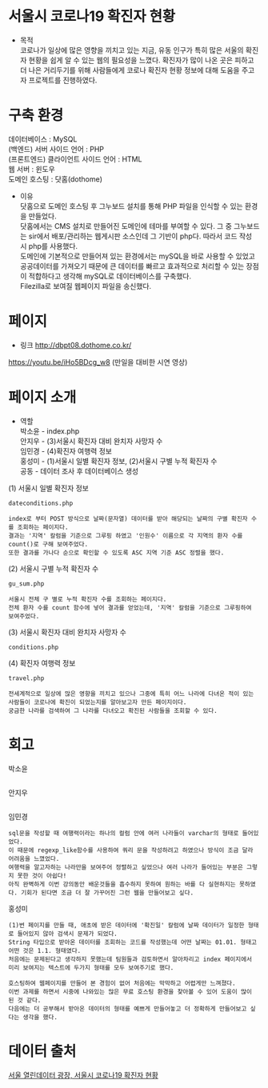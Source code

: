 # 서울시 코로나19 확진자 현황   
+ 목적     
  코로나가 일상에 많은 영향을 끼치고 있는 지금, 유동 인구가 특히 많은 서울의 확진자 현황을 쉽게 알 수 있는 웹의 필요성을 느꼈다. 확진자가 많이 나온 곳은 피하고 더 나은 거리두기를 위해 사람들에게 코로나 확진자 현황 정보에 대해 도움을 주고자 프로젝트를 진행하였다.

# 구축 환경
데이터베이스 : MySQL       
(백엔드) 서버 사이드 언어 : PHP         
(프론트엔드) 클라이언트 사이드 언어 : HTML         
웹 서버 : 윈도우        
도메인 호스팅 : 닷홈(dothome)         

+ 이유        
  닷홈으로 도메인 호스팅 후 그누보드 설치를 통해 PHP 파일을 인식할 수 있는 환경을 만들었다.        
  닷홈에서는 CMS 설치로 만들어진 도메인에 테마를 부여할 수 있다. 그 중 그누보드는 sir에서 배포/관리하는 웹게시판 소스인데 그 기반이 php다. 따라서 코드 작성 시 php를 사용했다.       
  도메인에 기본적으로 만들어져 있는 환경에서는 mySQL을 바로 사용할 수 있었고 공공데이터를 가져오기 때문에 큰 데이터를 빠르고 효과적으로 처리할 수 있는 장점이 적합하다고 생각해 mySQL로 데이터베이스를 구축했다.       
  Filezilla로 보여질 웹페이지 파일을 송신했다.   

# 페이지
+ 링크
  http://dbpt08.dothome.co.kr/         
        
https://youtu.be/iHo5BDcg_w8  (만일을 대비한 시연 영상)

# 페이지 소개

+ 역할           
  박소윤 - index.php              
  안지우 - (3)서울시 확진자 대비 완치자 사망자 수             
  임민경 - (4)확진자 여행력 정보                  
  홍성미 - (1)서울시 일별 확진자 정보, (2)서울시 구별 누적 확진자 수                         
  공동 - 데이터 조사 후 데이터베이스 생성                       

(1) 서울시 일별 확진자 정보
```
dateconditions.php          
      
index로 부터 POST 방식으로 날짜(문자열) 데이터를 받아 해당되는 날짜의 구별 확진자 수를 조회하는 페이지다.  
결과는 '지역' 칼럼을 기준으로 그루핑 하였고 '인원수' 이름으로 각 지역의 환자 수를 count()로 구해 보여주었다.      
또한 결과를 가나다 순으로 확인할 수 있도록 ASC 지역 기준 ASC 정렬을 했다.
```

(2) 서울시 구별 누적 확진자 수
``` 
gu_sum.php      
      
서울시 전체 구 별로 누적 확진자 수를 조회하는 페이지다.
전체 환자 수를 count 함수에 넣어 결과를 얻었는데, '지역' 칼럼을 기준으로 그루핑하여 보여주었다.    
``` 

(3) 서울시 확진자 대비 완치자 사망자 수
``` 
conditions.php

``` 

(4) 확진자 여행력 정보
```
travel.php      
      
전세계적으로 일상에 많은 영향을 끼치고 있으나 그중에 특히 어느 나라에 다녀온 적이 있는 사람들이 코로나에 확진이 되었는지를 알아보고자 만든 페이지이다.
궁금한 나라를 검색하여 그 나라를 다녀오고 확진된 사람들을 조회할 수 있다.
```    


# 회고
박소윤
```

```

안지우
```

```

임민경
``` 
sql문을 작성할 때 여행력이라는 하나의 컬럼 안에 여러 나라들이 varchar의 형태로 들어있었다.     
이 때문에 regexp_like함수를 사용하여 쿼리 문을 작성하려고 하였으나 방식이 조금 달라 어려움을 느꼈었다.     
여행력을 알고자하는 나라만을 보여주어 정렬하고 싶었으나 여러 나라가 들어있는 부분은 그렇지 못한 것이 아쉽다!   
아직 완벽하게 이번 강의동안 배운것들을 흡수하지 못하여 원하는 바를 다 실현하지는 못하였다. 기회가 된다면 조금 더 잘 가꾸어진 그런 웹을 만들어보고 싶다.
```

홍성미
```
(1)번 페이지를 만들 때, 애초에 받은 데이터에 '확진일' 칼럼에 날짜 데이터가 일정한 형태로 들어있지 않아 검색시 문제가 되었다.     
String 타입으로 받아온 데이터를 조회하는 코드를 작성했는데 어떤 날짜는 01.01. 형태고 어떤 것은 1.1. 형태였다.    
처음에는 문제된다고 생각하지 못했는데 팀원들과 검토하면서 알아차리고 index 페이지에서 미리 보여지는 텍스트에 두가지 형태를 모두 보여주기로 했다.
      
호스팅하여 웹페이지를 만들어 본 경험이 없어 처음에는 막막하고 어렵게만 느껴졌다.    
이번 과제를 하면서 시중에 나와있는 많은 무료 호스팅 환경을 찾아볼 수 있어 도움이 많이 된 것 같다.     
다음에는 더 공부해서 받아온 데이터의 형태를 예쁘게 만들어놓고 더 정확하게 만들어보고 싶다는 생각을 했다.
```

# 데이터 출처
<a href="http://data.seoul.go.kr/dataList/OA-20279/S/1/datasetView.do" >서울 열린데이터 광장, 서울시 코로나19 확진자 현황</a>
